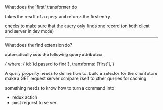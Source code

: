 What does the 'first' transformer do

takes the result of a query and returns the first entry

checks to make sure that the query only finds one record (on both client and server in dev mode)

_______________________


What does the find extension do?

automatically sets the following query attributes:

{
  where: { id: 'id passed to find'},
  transforms: ['first'],
}



  A query property needs to define how to:
    build a selector for the client store
    make a GET request server
    compare itself to other queries for caching

  something needs to know how to turn a command into
   - redux action
   - post request to server
